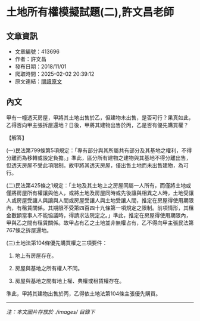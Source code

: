 # 土地所有權模擬試題(二),許文昌老師

## 文章資訊
- 文章編號：413696
- 作者：許文昌
- 發布日期：2018/11/01
- 爬取時間：2025-02-02 20:39:12
- 原文連結：[閱讀原文](https://real-estate.get.com.tw/Columns/detail.aspx?no=413696)

## 內文
甲有一幢透天房屋，甲將其土地出售於乙，但建物未出售，是否可行？果真如此，乙得否向甲主張拆屋還地？日後，甲將其建物出售於丙，乙是否有優先購買權？

【解答】

(一)民法第799條第5項規定：「專有部分與其所屬共有部分及其基地之權利，不得分離而為移轉或設定負擔。」準此，區分所有建物之建物與其基地不得分離出售，但透天房屋不受此項限制。故甲將其透天房屋，僅出售土地而未出售建物，為可行。

(二)民法第425條之1規定：「土地及其土地上之房屋同屬一人所有，而僅將土地或僅將房屋所有權讓與他人，或將土地及房屋同時或先後讓與相異之人時，土地受讓人或房屋受讓人與讓與人間或房屋受讓人與土地受讓人間，推定在房屋得使用期限內，有租賃關係。其期限不受第四百四十九條第一項規定之限制。前項情形，其租金數額當事人不能協議時，得請求法院定之。」準此，推定在房屋得使用期限內，甲與乙之間有租賃關係。故甲占有乙之土地並非無權占有，乙不得向甲主張民法第767條之拆屋還地。

(三)土地法第104條優先購買權之三項要件：

1. 地上有房屋存在。

2. 房屋與基地之所有權人不同。

3. 房屋與基地之間有地上權、典權或租賃權存在。

準此，甲將其建物出售於丙，乙得依土地法第104條主張優先購買。

---
*注：本文圖片存放於 ./images/ 目錄下*
